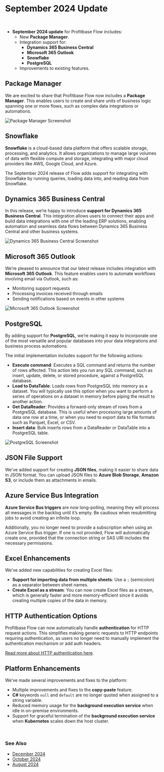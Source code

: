 # September 2024 Update  

<br/>

- **September 2024 update** for Profitbase Flow includes:
  - New **Package Manager**.
  - Integration support for:
    - **Dynamics 365 Business Central**
    - **Microsoft 365 Outlook**
    - **Snowflake**
    - **PostgreSQL**
  - Improvements to existing features.


## Package Manager
We are excited to share that Profitbase Flow now includes a **Package Manager**. This enables users to create and share units of business logic spanning one or more flows, such as complex data integrations or automations.

![Package Manager Screenshot](https://profitbasedocs.blob.core.windows.net/flowimages/package-manager-sept.png)

## Snowflake
**Snowflake** is a cloud-based data platform that offers scalable storage, processing, and analytics. It allows organizations to manage large volumes of data with flexible compute and storage, integrating with major cloud providers like AWS, Google Cloud, and Azure.

The September 2024 release of Flow adds support for integrating with Snowflake by running queries, loading data into, and reading data from Snowflake.


## Dynamics 365 Business Central
In this release, we’re happy to introduce **support for Dynamics 365 Business Central**. This integration allows users to connect their apps and build data integrations with one of the leading ERP solutions, enabling automation and seamless data flows between Dynamics 365 Business Central and other business systems.

![Dynamics 365 Business Central Screenshot](https://profitbasedocs.blob.core.windows.net/flowimages/dynamics-365-sept.png)

## Microsoft 365 Outlook
We’re pleased to announce that our latest release includes integration with **Microsoft 365 Outlook**. This feature enables users to automate workflows involving email via Outlook, such as:
- Monitoring support requests
- Processing invoices received through emails
- Sending notifications based on events in other systems

![Microsoft 365 Outlook Screenshot](https://profitbasedocs.blob.core.windows.net/flowimages/microsoft-365-sept.png)

## PostgreSQL
By adding support for **PostgreSQL**, we’re making it easy to incorporate one of the most versatile and popular databases into your data integrations and business process automations.

The initial implementation includes support for the following actions:
- **Execute command**: Executes a SQL command and returns the number of rows affected. This action lets you run any SQL command, such as insert, update, delete, or stored procedure, against a PostgreSQL database.
- **Load to DataTable**: Loads rows from PostgreSQL into memory as a dataset. You will typically use this option when you want to perform a series of operations on a dataset in memory before piping the result to another action.
- **Get DataReader**: Provides a forward-only stream of rows from a PostgreSQL database. This is useful when processing large amounts of data one row at a time, or when you need to export data to file formats such as Parquet, Excel, or CSV.
- **Insert data**: Bulk inserts rows from a DataReader or DataTable into a PostgreSQL table.

![PostgreSQL Screenshot](https://profitbasedocs.blob.core.windows.net/flowimages/postgres-sept.png)

## JSON File Support
We've added support for creating **JSON files**, making it easier to share data in JSON format. You can upload JSON files to **Azure Blob Storage**, **Amazon S3**, or include them as attachments in emails.

## Azure Service Bus Integration
**Azure Service Bus triggers** are now long-polling, meaning they will process all messages in the backlog until it’s empty. Be cautious when resubmitting jobs to avoid creating an infinite loop.

Additionally, you no longer need to provide a subscription when using an Azure Service Bus trigger. If one is not provided, Flow will automatically create one, provided that the connection string or SAS URI includes the necessary permissions.


## Excel Enhancements
We've added new capabilities for creating Excel files:
- **Support for importing data from multiple sheets**: Use a `;` (semicolon) as a separator between sheet names.
- **Create Excel as a stream**: You can now create Excel files as a stream, which is generally faster and more memory-efficient since it avoids creating multiple copies of the data in memory.


## HTTP Authentication Options
Profitbase Flow can now automatically handle **authentication** for HTTP request actions. This simplifies making generic requests to HTTP endpoints requiring authentication, as users no longer need to manually implement the authentication mechanism or add auth headers.

[Read more about HTTP authentication here](../actions/http/http-authentication.md).

## Platform Enhancements
We’ve made several improvements and fixes to the platform:
- Multiple improvements and fixes to the **copy-paste** feature.
- **C#** keywords `null` and `default` are no longer quoted when assigned to a string variable.
- Reduced memory usage for the **background execution service** when idle in on-premise environments.
- Support for graceful termination of the **background execution service** when **Kubernetes** scales down the host cluster.


<br/>

### See Also

- [December 2024](changelog24_december.md)
- [October 2024](changelog24_october.md)
- [August 2024](changelog24_august.md)